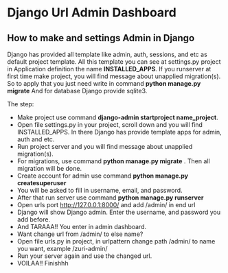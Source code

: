 # Django Url Admin Dashboard

## How to make and settings Admin in Django 
Django has provided all template like admin, auth, sessions, and etc as default project template.
All this template you can see at settings.py project in Application definition the name **INSTALLED_APPS**.
If you runserver at first time make project, you will find message about unapplied migration(s). 
So to apply that you just need write in command **python manage.py migrate**
And for database Django provide sqlite3.




The step:
- Make project use command **django-admin startproject name_project**.
- Open file settings.py in your project, scroll down and you will find INSTALLED_APPS. In there Django has provide template apps for admin, auth and etc.
- Run project server and you will find message about unapplied migration(s). 
- For migrations, use command **python manage.py migrate** . Then all migration will be done.
- Create account for admin use command **python manage.py createsuperuser**
- You will be asked to fill in username, email, and password.
- After that run server use command **python manage.py runserver**
- Open urls port http://127.0.0.1:8000/ and add /admin/ in end url
- Django will show Django admin. Enter the username, and password you add before.
- And TARAAA!! You enter in admin dashboard.
- Want change url from /admin/ to else name?
- Open file urls.py in project, in urlpattern change path /admin/ to name you want, example /zuri-admin/
- Run your server again and use the changed url.
- VOILAA!! Finishhh
